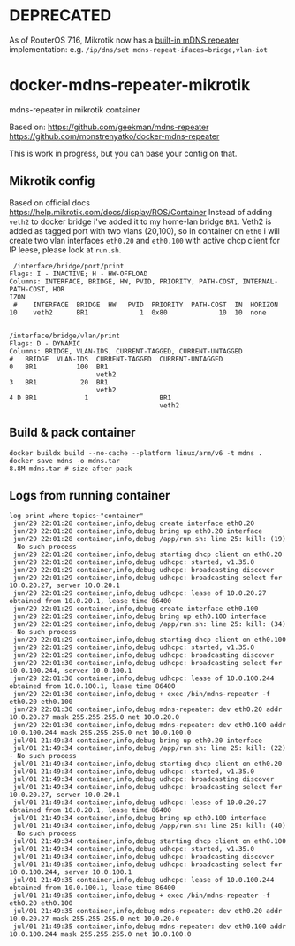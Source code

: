 # DEPRECATED
As of RouterOS 7.16, Mikrotik now has a [built-in mDNS repeater](https://help.mikrotik.com/docs/spaces/ROS/pages/37748767/DNS#DNS-mDNS) implementation: e.g.
`/ip/dns/set mdns-repeat-ifaces=bridge,vlan-iot`


# docker-mdns-repeater-mikrotik
mdns-repeater in mikrotik container

Based on:
https://github.com/geekman/mdns-repeater
https://github.com/monstrenyatko/docker-mdns-repeater

This is work in progress, but you can base your config on that.

## Mikrotik config
Based on official docs https://help.mikrotik.com/docs/display/ROS/Container
Instead of adding `veth2` to docker bridge i've added it to my home-lan bridge `BR1`.
Veth2 is added as tagged port with two vlans (20,100), so in container on `eth0` i will create two vlan interfaces `eth0.20` and `eth0.100` with active dhcp client for IP leese, please look at `run.sh`.

```
 /interface/bridge/port/print 
Flags: I - INACTIVE; H - HW-OFFLOAD
Columns: INTERFACE, BRIDGE, HW, PVID, PRIORITY, PATH-COST, INTERNAL-PATH-COST, HOR
IZON
 #    INTERFACE  BRIDGE  HW   PVID  PRIORITY  PATH-COST  IN  HORIZON
10    veth2      BR1             1  0x80             10  10  none


/interface/bridge/vlan/print
Flags: D - DYNAMIC
Columns: BRIDGE, VLAN-IDS, CURRENT-TAGGED, CURRENT-UNTAGGED
#   BRIDGE  VLAN-IDS  CURRENT-TAGGED  CURRENT-UNTAGGED
0   BR1          100  BR1                                                  
                      veth2                           
3   BR1           20  BR1                                                 
                      veth2                                                    
4 D BR1            1                  BR1                   
                                      veth2 
```

## Build & pack container
```
docker buildx build --no-cache --platform linux/arm/v6 -t mdns .
docker save mdns -o mdns.tar
8.8M mdns.tar # size after pack
```

## Logs from running container
```
log print where topics~"container"
 jun/29 22:01:28 container,info,debug create interface eth0.20
 jun/29 22:01:28 container,info,debug bring up eth0.20 interface
 jun/29 22:01:28 container,info,debug /app/run.sh: line 25: kill: (19) - No such process
 jun/29 22:01:28 container,info,debug starting dhcp client on eth0.20
 jun/29 22:01:28 container,info,debug udhcpc: started, v1.35.0
 jun/29 22:01:29 container,info,debug udhcpc: broadcasting discover
 jun/29 22:01:29 container,info,debug udhcpc: broadcasting select for 10.0.20.27, server 10.0.20.1
 jun/29 22:01:29 container,info,debug udhcpc: lease of 10.0.20.27 obtained from 10.0.20.1, lease time 86400
 jun/29 22:01:29 container,info,debug create interface eth0.100
 jun/29 22:01:29 container,info,debug bring up eth0.100 interface
 jun/29 22:01:29 container,info,debug /app/run.sh: line 25: kill: (34) - No such process
 jun/29 22:01:29 container,info,debug starting dhcp client on eth0.100
 jun/29 22:01:29 container,info,debug udhcpc: started, v1.35.0
 jun/29 22:01:29 container,info,debug udhcpc: broadcasting discover
 jun/29 22:01:30 container,info,debug udhcpc: broadcasting select for 10.0.100.244, server 10.0.100.1
 jun/29 22:01:30 container,info,debug udhcpc: lease of 10.0.100.244 obtained from 10.0.100.1, lease time 86400
 jun/29 22:01:30 container,info,debug + exec /bin/mdns-repeater -f eth0.20 eth0.100
 jun/29 22:01:30 container,info,debug mdns-repeater: dev eth0.20 addr 10.0.20.27 mask 255.255.255.0 net 10.0.20.0
 jun/29 22:01:30 container,info,debug mdns-repeater: dev eth0.100 addr 10.0.100.244 mask 255.255.255.0 net 10.0.100.0
 jul/01 21:49:34 container,info,debug bring up eth0.20 interface
 jul/01 21:49:34 container,info,debug /app/run.sh: line 25: kill: (22) - No such process
 jul/01 21:49:34 container,info,debug starting dhcp client on eth0.20
 jul/01 21:49:34 container,info,debug udhcpc: started, v1.35.0
 jul/01 21:49:34 container,info,debug udhcpc: broadcasting discover
 jul/01 21:49:34 container,info,debug udhcpc: broadcasting select for 10.0.20.27, server 10.0.20.1
 jul/01 21:49:34 container,info,debug udhcpc: lease of 10.0.20.27 obtained from 10.0.20.1, lease time 86400
 jul/01 21:49:34 container,info,debug bring up eth0.100 interface
 jul/01 21:49:34 container,info,debug /app/run.sh: line 25: kill: (40) - No such process
 jul/01 21:49:34 container,info,debug starting dhcp client on eth0.100
 jul/01 21:49:34 container,info,debug udhcpc: started, v1.35.0
 jul/01 21:49:34 container,info,debug udhcpc: broadcasting discover
 jul/01 21:49:35 container,info,debug udhcpc: broadcasting select for 10.0.100.244, server 10.0.100.1
 jul/01 21:49:35 container,info,debug udhcpc: lease of 10.0.100.244 obtained from 10.0.100.1, lease time 86400
 jul/01 21:49:35 container,info,debug + exec /bin/mdns-repeater -f eth0.20 eth0.100
 jul/01 21:49:35 container,info,debug mdns-repeater: dev eth0.20 addr 10.0.20.27 mask 255.255.255.0 net 10.0.20.0
 jul/01 21:49:35 container,info,debug mdns-repeater: dev eth0.100 addr 10.0.100.244 mask 255.255.255.0 net 10.0.100.0
```
